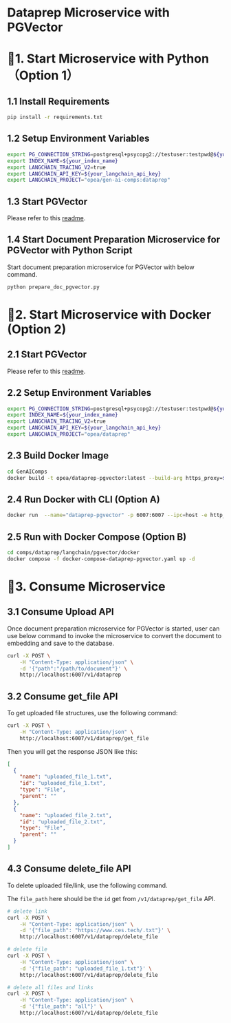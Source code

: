 # Dataprep Microservice with PGVector

# 🚀1. Start Microservice with Python（Option 1）

## 1.1 Install Requirements

```bash
pip install -r requirements.txt
```

## 1.2 Setup Environment Variables

```bash
export PG_CONNECTION_STRING=postgresql+psycopg2://testuser:testpwd@${your_ip}:5432/vectordb
export INDEX_NAME=${your_index_name}
export LANGCHAIN_TRACING_V2=true
export LANGCHAIN_API_KEY=${your_langchain_api_key}
export LANGCHAIN_PROJECT="opea/gen-ai-comps:dataprep"
```

## 1.3 Start PGVector

Please refer to this [readme](../../vectorstores/langchain/pgvector/README.md).

## 1.4 Start Document Preparation Microservice for PGVector with Python Script

Start document preparation microservice for PGVector with below command.

```bash
python prepare_doc_pgvector.py
```

# 🚀2. Start Microservice with Docker (Option 2)

## 2.1 Start PGVector

Please refer to this [readme](../../vectorstores/langchain/pgvector/README.md).

## 2.2 Setup Environment Variables

```bash
export PG_CONNECTION_STRING=postgresql+psycopg2://testuser:testpwd@${your_ip}:5432/vectordb
export INDEX_NAME=${your_index_name}
export LANGCHAIN_TRACING_V2=true
export LANGCHAIN_API_KEY=${your_langchain_api_key}
export LANGCHAIN_PROJECT="opea/dataprep"
```

## 2.3 Build Docker Image

```bash
cd GenAIComps
docker build -t opea/dataprep-pgvector:latest --build-arg https_proxy=$https_proxy --build-arg http_proxy=$http_proxy -f comps/dataprep/pgvector/langchain/docker/Dockerfile .
```

## 2.4 Run Docker with CLI (Option A)

```bash
docker run  --name="dataprep-pgvector" -p 6007:6007 --ipc=host -e http_proxy=$http_proxy -e https_proxy=$https_proxy -e PG_CONNECTION_STRING=$PG_CONNECTION_STRING  -e INDEX_NAME=$INDEX_NAME -e TEI_ENDPOINT=$TEI_ENDPOINT opea/dataprep-pgvector:latest
```

## 2.5 Run with Docker Compose (Option B)

```bash
cd comps/dataprep/langchain/pgvector/docker
docker compose -f docker-compose-dataprep-pgvector.yaml up -d
```

# 🚀3. Consume Microservice

## 3.1 Consume Upload API

Once document preparation microservice for PGVector is started, user can use below command to invoke the microservice to convert the document to embedding and save to the database.

```bash
curl -X POST \
    -H "Content-Type: application/json" \
    -d '{"path":"/path/to/document"}' \
    http://localhost:6007/v1/dataprep
```

## 3.2 Consume get_file API

To get uploaded file structures, use the following command:

```bash
curl -X POST \
    -H "Content-Type: application/json" \
    http://localhost:6007/v1/dataprep/get_file
```

Then you will get the response JSON like this:

```json
[
  {
    "name": "uploaded_file_1.txt",
    "id": "uploaded_file_1.txt",
    "type": "File",
    "parent": ""
  },
  {
    "name": "uploaded_file_2.txt",
    "id": "uploaded_file_2.txt",
    "type": "File",
    "parent": ""
  }
]
```

## 4.3 Consume delete_file API

To delete uploaded file/link, use the following command.

The `file_path` here should be the `id` get from `/v1/dataprep/get_file` API.

```bash
# delete link
curl -X POST \
    -H "Content-Type: application/json" \
    -d '{"file_path": "https://www.ces.tech/.txt"}' \
    http://localhost:6007/v1/dataprep/delete_file

# delete file
curl -X POST \
    -H "Content-Type: application/json" \
    -d '{"file_path": "uploaded_file_1.txt"}' \
    http://localhost:6007/v1/dataprep/delete_file

# delete all files and links
curl -X POST \
    -H "Content-Type: application/json" \
    -d '{"file_path": "all"}' \
    http://localhost:6007/v1/dataprep/delete_file
```
